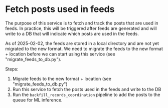 # Fetch posts used in feeds

The purpose of this service is to fetch and track the posts that are used in feeds. In practice, this will be triggered after feeds are generated and will write to a DB that will indicate which posts are used in the feeds.

As of 2025-02-02, the feeds are stored in a local directory and are not yet migrated to the new format. We need to migrate the feeds to the new format + location before we can start using this service (see "migrate_feeds_to_db.py").

Steps:

1. Migrate feeds to the new format + location (see "migrate_feeds_to_db.py")
2. Run this service to fetch the posts used in the feeds and write to the DB
3. Run the `backfill_records_coordination` pipeline to add the posts to the queue for ML inference.

